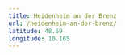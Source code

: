 ```yaml
---
title: Heidenheim an der Brenz
url: /heidenheim-an-der-brenz/
latitude: 48.69
longitude: 10.165
---
```

